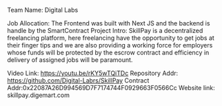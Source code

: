Team Name: Digital Labs

Job Allocation: The Frontend was built with Next JS and the backend is handle by the SmartContract
Project Intro: SkillPay is a decentralized freelancing platform, here freelancing have the opportunity to get jobs at their finger tips and we are also providing a working force for employers whose funds will be protected by the escrow contract and efficiency in delivery of assigned jobs will be paramount.

Video Link: https://youtu.be/rKY5wTQiTDc
Repository Addr: https://github.com/Digital-Labrs/SkillPay
Contract Addr:0x22087A26D994569D7F7174744F0929663F0566Cc
Website link: skillpay.digemart.com